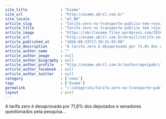 ```yaml
---
site_title               : "Exame"
site_url                 : "http://exame.abril.com.br"
site_locale              : "pt_BR"
article_slug             : "tarifa-zero-no-transporte-publico-tem-rejeicao-no-congresso"
article_title            : "Tarifa zero no transporte público tem rejeição no Congresso"
article_image            : "https://abrilexame.files.wordpress.com/2016/09/size_960_16_9_novo-onibus-sp-2.jpg?quality=70&strip=all&w=960"
article_url              : "http://exame.abril.com.br/brasil/tarifa-zero-no-transporte-publico-tem-rejeicao-no-congresso/"
article_published_at     : "2016-08-23T17:38:31-03:00"
article_description      : "A tarifa zero é desaprovada por 71,8% dos deputados e senadores questionados pela pesquisa..."
article_author_name      : ""
article_author_image     : null
article_author_biography : null
article_author_profile   : "http://exame.abril.com.br/author/wpvipabril/"
article_author_facebook  : null
article_author_twitter   : null
category                 : ['news']
tags                     : ['Exame']
permalink                : "/:categories/tarifa-zero-no-transporte-publico-tem-rejeicao-no-congresso/"
layout                   : post
---
```


A tarifa zero é desaprovada por 71,8% dos deputados e senadores questionados pela pesquisa...
